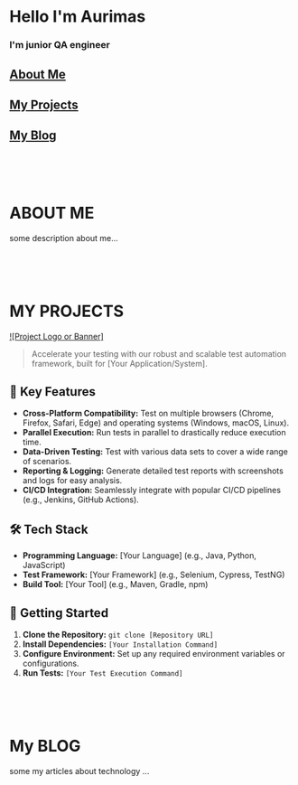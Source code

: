# Hello I'm Aurimas
### I'm junior QA engineer

<h2>
  <a href="#about-me">About Me</a>
</h2>
<h2>
  <a href="#my-projects">My Projects</a>
</h2>
<h2>
  <a href="#my-blog">My Blog</a>
</h2>

<br><br><br>
<h1 id="about-me" >ABOUT ME</h1>

some description about me...

<br><br><br>
<h1 id="my-projects" >MY PROJECTS</h1>

[![Project Logo or Banner]](link-to-image)

> Accelerate your testing with our robust and scalable test automation framework, built for [Your Application/System].

## 🚀 Key Features

* **Cross-Platform Compatibility:**  Test on multiple browsers (Chrome, Firefox, Safari, Edge) and operating systems (Windows, macOS, Linux).
* **Parallel Execution:**  Run tests in parallel to drastically reduce execution time.
* **Data-Driven Testing:**  Test with various data sets to cover a wide range of scenarios.
* **Reporting & Logging:**  Generate detailed test reports with screenshots and logs for easy analysis.
* **CI/CD Integration:**  Seamlessly integrate with popular CI/CD pipelines (e.g., Jenkins, GitHub Actions).

## 🛠️ Tech Stack

* **Programming Language:**  [Your Language] (e.g., Java, Python, JavaScript)
* **Test Framework:**  [Your Framework] (e.g., Selenium, Cypress, TestNG)
* **Build Tool:**  [Your Tool] (e.g., Maven, Gradle, npm)

## 🏁 Getting Started

1. **Clone the Repository:** `git clone [Repository URL]`
2. **Install Dependencies:** `[Your Installation Command]`
3. **Configure Environment:**  Set up any required environment variables or configurations.
4. **Run Tests:** `[Your Test Execution Command]`

<br><br><br>
<h1 id="my-blog" >My BLOG</h1>


some my articles about technology ...
